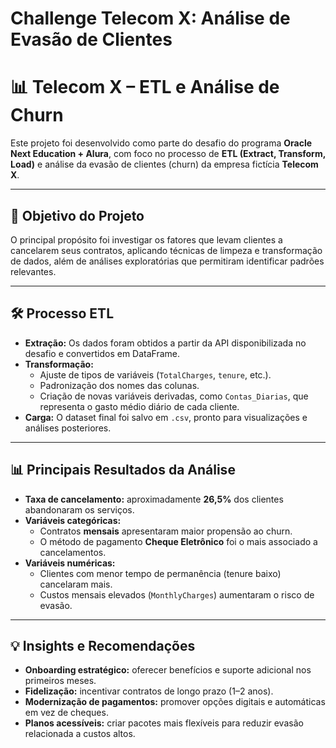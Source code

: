 # Challenge Telecom X: Análise de Evasão de Clientes
# 📊 Telecom X – ETL e Análise de Churn  

Este projeto foi desenvolvido como parte do desafio do programa **Oracle Next Education + Alura**, com foco no processo de **ETL (Extract, Transform, Load)** e análise da evasão de clientes (churn) da empresa fictícia **Telecom X**.  

---

## 🚀 Objetivo do Projeto  
O principal propósito foi investigar os fatores que levam clientes a cancelarem seus contratos, aplicando técnicas de limpeza e transformação de dados, além de análises exploratórias que permitiram identificar padrões relevantes.  

---

## 🛠️ Processo ETL  

- **Extração:** Os dados foram obtidos a partir da API disponibilizada no desafio e convertidos em DataFrame.  
- **Transformação:**  
  - Ajuste de tipos de variáveis (`TotalCharges`, `tenure`, etc.).  
  - Padronização dos nomes das colunas.  
  - Criação de novas variáveis derivadas, como `Contas_Diarias`, que representa o gasto médio diário de cada cliente.  
- **Carga:** O dataset final foi salvo em `.csv`, pronto para visualizações e análises posteriores.  

---

## 📊 Principais Resultados da Análise  

- **Taxa de cancelamento:** aproximadamente **26,5%** dos clientes abandonaram os serviços.  
- **Variáveis categóricas:**  
  - Contratos **mensais** apresentaram maior propensão ao churn.  
  - O método de pagamento **Cheque Eletrônico** foi o mais associado a cancelamentos.  
- **Variáveis numéricas:**  
  - Clientes com menor tempo de permanência (tenure baixo) cancelaram mais.  
  - Custos mensais elevados (`MonthlyCharges`) aumentaram o risco de evasão.  

---

## 💡 Insights e Recomendações  

- **Onboarding estratégico:** oferecer benefícios e suporte adicional nos primeiros meses.  
- **Fidelização:** incentivar contratos de longo prazo (1–2 anos).  
- **Modernização de pagamentos:** promover opções digitais e automáticas em vez de cheques.  
- **Planos acessíveis:** criar pacotes mais flexíveis para reduzir evasão relacionada a custos altos.  


